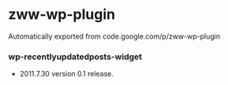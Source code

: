 # zww-wp-plugin
Automatically exported from code.google.com/p/zww-wp-plugin

### wp-recentlyupdatedposts-widget

 * 2011.7.30 version 0.1 release.
